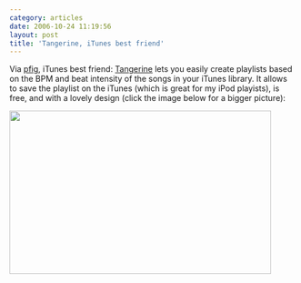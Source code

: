 ```yaml
---
category: articles
date: 2006-10-24 11:19:56
layout: post
title: 'Tangerine, iTunes best friend'
---
```


<p>Via <a href="http://pfig.livejournal.com/">pfig</a>, iTunes best friend: <a href="http://www.potionfactory.com/blog/2006/10/18/introducing-tangerine/">Tangerine</a> lets you easily create playlists based on the BPM and beat intensity of the songs in your iTunes library. It allows to save the playlist on the iTunes (which is great for my iPod playists), is free, and with a lovely design (click the image below for a bigger picture):</p>

<p><a href="https://joaobordalo.com/images/static/blog/tangerine.png"><img src="https://joaobordalo.com/images/static/blog/tangerine.png" width="460" height="287"></a></p>
